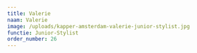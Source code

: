 ```yaml
---
title: Valerie
naam: Valerie
image: /uploads/kapper-amsterdam-valerie-junior-stylist.jpg
functie: Junior-Stylist
order_number: 26
---
```


